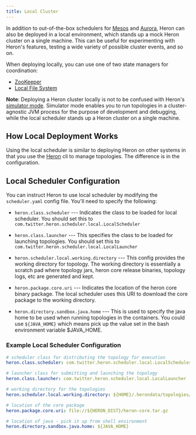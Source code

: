 ```yaml
---
title: Local Cluster
---
```


In addition to out-of-the-box schedulers for [Mesos](../mesos) and
[Aurora](../aurora), Heron can also be deployed in a local environment, which
stands up a mock Heron cluster on a single machine. This can be useful for
experimenting with Heron's features, testing a wide variety of possible cluster
events, and so on.

When deploying locally, you can use one of two state managers for coordination:

* [ZooKeeper](../../statemanagers/zookeeper)
* [Local File System](../../statemanagers/localfs)

**Note**: Deploying a Heron cluster locally is not to be confused with Heron's
[simulator mode](../../../../developers/simulator-mode). Simulator mode enables you to run
topologies in a cluster-agnostic JVM process for the purpose of development and
debugging, while the local scheduler stands up a Heron cluster on a single
machine.

## How Local Deployment Works

Using the local scheduler is similar to deploying Heron on other systems in
that you use the [Heron](../../../heron-cli) cli to manage topologies. The
difference is in the configuration. 

## Local Scheduler Configuration

You can instruct Heron to use local scheduler by modifying the `scheduler.yaml`
config file. You'll need to specify the following:

* `heron.class.scheduler` --- Indicates the class to be loaded for local scheduler.
You should set this to `com.twitter.heron.scheduler.local.LocalScheduler`

* `heron.class.launcher` --- This specifies the class to be loaded for launching 
topologies. You should set this to `com.twitter.heron.scheduler.local.LocalLauncher`

* `heron.scheduler.local.working.directory` --- This config provides the working 
directory for topology. The working directory is essentially a scratch pad where 
topology jars, heron core release binaries, topology logs, etc are generated and kept.

* `heron.package.core.uri` --- Indicates the location of the heron core binary package.
The local scheduler uses this URI to download the core package to the working directory.

* `heron.directory.sandbox.java.home` --- This is used to specify the java home to
be used when running topologies in the containers. You could use `${JAVA_HOME}` which
means pick up the value set in the bash environment variable $JAVA_HOME.

### Example Local Scheduler Configuration

```yaml
# scheduler class for distributing the topology for execution
heron.class.scheduler: com.twitter.heron.scheduler.local.LocalScheduler

# launcher class for submitting and launching the topology
heron.class.launcher: com.twitter.heron.scheduler.local.LocalLauncher

# working directory for the topologies
heron.scheduler.local.working.directory: ${HOME}/.herondata/topologies/${CLUSTER}/${TOPOLOGY}

# location of the core package
heron.package.core.uri: file://${HERON_DIST}/heron-core.tar.gz

# location of java - pick it up from shell environment
heron.directory.sandbox.java.home: ${JAVA_HOME}
```
